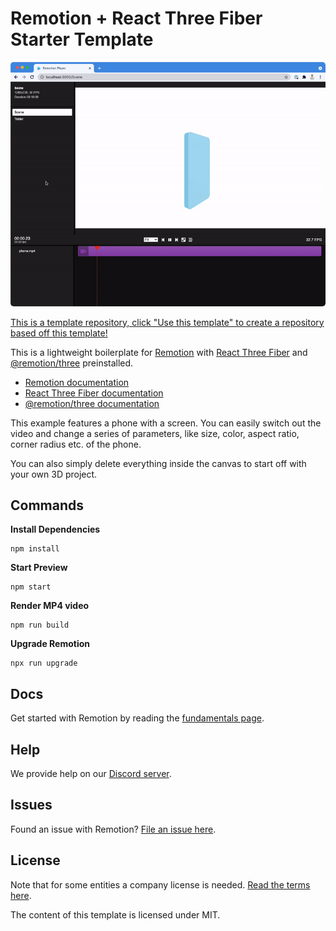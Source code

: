 # Remotion + React Three Fiber Starter Template

<p align="center">
    <img src="demo.gif" style="border-radius: 5px">
</p>

[This is a template repository, click "Use this template" to create a repository based off this template!](https://github.com/JonnyBurger/remotion-template-three/generate)

This is a lightweight boilerplate for [Remotion](https://github.com/jonnyburger/remotion) with [React Three Fiber](https://github.com/pmndrs/react-three-fiber) and [@remotion/three](http://remotion.dev/docs/three) preinstalled.

- [Remotion documentation](https://remotion.dev)
- [React Three Fiber documentation](https://docs.pmnd.rs/react-three-fiber)
- [@remotion/three documentation](http://remotion.dev/docs/three)

This example features a phone with a screen. You can easily switch out the video and change a series of parameters, like size, color, aspect ratio, corner radius etc. of the phone.

You can also simply delete everything inside the canvas to start off with your own 3D project.

## Commands

**Install Dependencies**

```console
npm install
```

**Start Preview**

```console
npm start
```

**Render MP4 video**

```console
npm run build
```

**Upgrade Remotion**

```console
npx run upgrade
```

## Docs

Get started with Remotion by reading the [fundamentals page](https://www.remotion.dev/docs/the-fundamentals).

## Help

We provide help on our [Discord server](https://discord.gg/6VzzNDwUwV).

## Issues

Found an issue with Remotion? [File an issue here](https://github.com/JonnyBurger/remotion/issues/new).

## License

Note that for some entities a company license is needed. [Read the terms here](https://github.com/remotion-dev/remotion/blob/main/LICENSE.md).

The content of this template is licensed under MIT.
